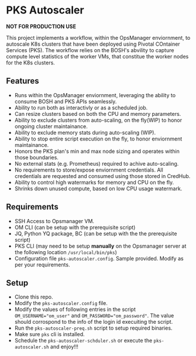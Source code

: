 # PKS Autoscaler

**NOT FOR PRODUCTION USE**

This project implements a workflow, within the OpsManager enviornment, to autoscale K8s clusters that have been deployed using Pivotal COntainer Services (PKS). The workflow relies on the BOSH's abvility to capture compute level statistics of the worker VMs, that constitue the worker nodes for the K8s clusters. 

## Features

* Runs within the OpsManager enviornment, leveraging the ability to consume BOSH and PKS APIs seamlessly. 
* Ability to run both as interactivly or as a scheduled job. 
* Can resize clusters based on both the CPU and memory parameters. 
* Ability to exclude clusters from auto-scaling, on the fly(WIP) to honor ongoing cluster maintainance. 
* Ability to exclude memory stats during auto-scaling (WIP).
* Ability to stop entire script execution on the fly, to honor enviornment maintainance.
* Honors the PKS plan's min and max node sizing and operates within those boundaries. 
* No external stats (e.g. Prometheus) required to achive auto-scaling.
* No requirements to store/expose enviornment credentials. All credentials are requested and consumed using those stored in CredHub. 
* Ability to control high watermarks for memory and CPU on the fly. 
* Shrinks down unused compute, based on low CPU usage watermark.

## Requirements

* SSH Access to Opsmanager VM.
* OM CLI (can be setup with the prerequisite script)
* JQ, Python YQ package, BC (can be setup with the the prerequisite script) 
* PKS CLI (may need to be setup **manually** on the Opsmanager server at the following location `/usr/local/bin/pks`)
* Configuration file `pks-autoscaler.config`. Sample provided. Modify as per your requirements.
 
 ## Setup

* Clone this repo.
* Modify the `pks-autoscaler.config` file.
* Modify the values of following entries in the script 
`OM_USERNAME="om_user"` and `OM_PASSWORD="om_password"`. The value should corrospond to the info of the login id execuiting the script. 
* Run the `pks-autoscaler-preq.sh` script to setup required binaries. 
* Make sure `pks` cli is installed.
* Schedule the `pks-autoscaler-schduler.sh` or execute the `pks-autoscaler.sh` and enjoy!!!